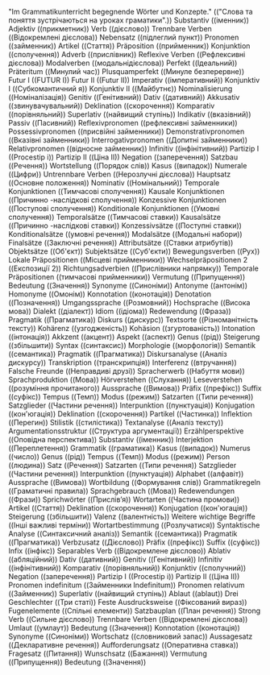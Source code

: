 "Im Grammatikunterricht begegnende Wörter und Konzepte." (("Слова та поняття зустрічаються на уроках граматики".))
Substantiv ((іменник))
Adjektiv ((прикметник))
Verb ((дієслово))
Trennbare Verben ((Відокремлені дієслова))
Nebensatz ((підлеглий пункт))
Pronomen ((займенник))
Artikel ((Стаття))
Präposition ((прийменник))
Konjunktion ((сполучення))
Adverb ((прислівник))
Reflexive Verben ((Рефлексивні дієслова))
Modalverben ((модальнідієслова))
Perfekt ((Ідеальний))
Präteritum ((Минулий час))
Plusquamperfekt ((Минуле безперервне))
Futur I ((FUTUR I))
Futur II ((Futur II))
Imperativ ((імперативний))
Konjunktiv I ((Субкомантичний я))
Konjunktiv II ((Майбутнє))
Nominalisierung ((Номіналізація))
Genitiv ((Генітивний))
Dativ ((дативний))
Akkusativ ((звинувачувальний))
Deklination ((скорочення))
Komparativ ((порівняльний))
Superlativ ((найвищий ступінь))
Indikativ ((вказівний))
Passiv ((Пасивний))
Reflexivpronomen ((рефлексивні займенники))
Possessivpronomen ((присвійні займенники))
Demonstrativpronomen ((Вказівні займенники))
Interrogativpronomen ((Допитні займенники))
Relativpronomen ((відносне займенник))
Infinitiv ((інфінітивний))
Partizip I ((Procestip i))
Partizip II ((Ціна II))
Negation ((заперечення))
Satzbau ((Речення))
Wortstellung ((Порядок слів))
Kasus ((випадок))
Numerale ((Цифри))
Untrennbare Verben ((Нерозлучні дієслова))
Hauptsatz ((Основне положення))
Nominativ ((Номінальний))
Temporale Konjunktionen ((Тимчасові сполучення))
Kausale Konjunktionen ((Причинно -наслідкові сполучення))
Konzessive Konjunktionen ((Поступові сполучення))
Konditionale Konjunktionen ((Умовні сполучення))
Temporalsätze ((Тимчасові ставки))
Kausalsätze ((Причинно -наслідкові ставки))
Konzessivsätze ((Поступні ставки))
Konditionalsätze ((умовні речення))
Modalsätze ((Модальні набори))
Finalsätze ((Заключні речення))
Attributsätze ((Ставки атрибутів))
Objektsätze ((Об'єкт))
Subjektsätze ((Суб'єкти))
Bewegungsverben ((Рух))
Lokale Präpositionen ((Місцеві прийменники))
Wechselpräpositionen 2 ((Експозиції 2))
Richtungsadverbien ((Прислівники напрямку))
Temporale Präpositionen ((тимчасові прийменники))
Vermutung ((Припущення))
Bedeutung ((Значення))
Synonyme ((Синоніми))
Antonyme ((антонім))
Homonyme ((Омонім))
Konnotation ((конотація))
Denotation ((Позначення))
Umgangssprache ((Розмовний))
Hochsprache ((Висока мова))
Dialekt ((діалект))
Idiom ((ідіома))
Redewendung ((Фраза))
Pragmatik ((Прагматика))
Diskurs ((дискурс))
Textsorte ((Різноманітність тексту))
Kohärenz ((узгодженість))
Kohäsion ((згуртованість))
Intonation ((інтонація))
Akkzent ((акцент))
Aspekt ((аспект))
Genus ((рід))
Steigerung ((збільшити))
Syntax ((синтаксис))
Morphologie ((морфологія))
Semantik ((семантика))
Pragmatik ((Прагматика))
Diskursanalyse ((Аналіз дискурсу))
Transkription ((транскрипція))
Interferenz ((втручання))
Falsche Freunde ((Неправдиві друзі))
Spracherwerb ((Набуття мови))
Sprachproduktion ((Мова))
Hörverstehen ((Слухання))
Leseverstehen ((розуміння прочитаного))
Aussprache ((Вимова))
Präfix ((префікс))
Suffix ((суфікс))
Tempus ((Темп))
Modus ((режим))
Satzarten ((Типи речення))
Satzglieder ((Частини речення))
Interpunktion ((пунктуація))
Konjugation ((кон'югація))
Deklination ((скорочення))
Partikel ((Частинка))
Inflektion ((Перегин))
Stilistik ((стилістика))
Textanalyse ((Аналіз тексту))
Argumentationsstruktur ((Структура аргументації))
Erzählperspektive ((Оповідна перспектива))
Substantiv ((іменник))
Interjektion ((Переплетення))
Grammatik ((граматика))
Kasus ((випадок))
Numerus ((число))
Genus ((рід))
Tempus ((Темп))
Modus ((режим))
Person ((людина))
Satz ((Речення))
Satzarten ((Типи речення))
Satzglieder ((Частини речення))
Interpunktion ((пунктуація))
Alphabet ((алфавіт))
Aussprache ((Вимова))
Wortbildung ((Формування слів))
Grammatikregeln ((Граматичні правила))
Sprachgebrauch ((Мова))
Redewendungen ((Фрази))
Sprichwörter ((Прислів’я))
Wortarten ((Частина промови))
Artikel ((Стаття))
Deklination ((скорочення))
Konjugation ((кон'югація))
Steigerung ((збільшити))
Valenz ((валентність))
Weitere wichtige Begriffe ((Інші важливі терміни))
Wortartbestimmung ((Розлучатися))
Syntaktische Analyse ((Синтаксичний аналіз))
Semantik ((семантика))
Pragmatik ((Прагматика))
Verbzusatz ((Дієслово))
Präfix ((префікс))
Suffix ((суфікс))
Infix ((інфікс))
Separables Verb ((Відокремлене дієслово))
Ablativ ((абляційний))
Dativ ((дативний))
Genitiv ((Генітивний))
Infinitiv ((інфінітивний))
Komparativ ((порівняльний))
Konjunktiv ((сполучний))
Negation ((заперечення))
Partizip I ((Procestip i))
Partizip II ((Ціна II))
Pronomen indefinitum ((Займенники Indefinitum))
Pronomen relativum ((Займенник))
Superlativ ((найвищий ступінь))
Ablaut ((ablaut))
Drei Geschlechter ((Три статі))
Feste Ausdrucksweise ((Фіксований вираз))
Fugenelemente ((Спільні елементи))
Satzbauplan ((План речення))
Strong Verb ((Сильне дієслово))
Trennbare Verben ((Відокремлені дієслова))
Umlaut ((умлаут))
Bedeutung ((Значення))
Konnotation ((конотація))
Synonyme ((Синоніми))
Wortschatz ((словниковий запас))
Aussagesatz ((Декларативне речення))
Aufforderungsatz ((Оперативна ставка))
Fragesatz ((Питання))
Wunschsatz ((Бажання))
Vermutung ((Припущення))
Bedeutung ((Значення))
